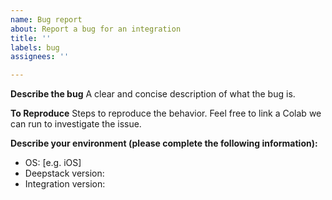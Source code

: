 ```yaml
---
name: Bug report
about: Report a bug for an integration
title: ''
labels: bug
assignees: ''

---
```


**Describe the bug**
A clear and concise description of what the bug is.

**To Reproduce**
Steps to reproduce the behavior. Feel free to link a Colab we can run to investigate the issue.

**Describe your environment (please complete the following information):**
 - OS: [e.g. iOS]
 - Deepstack version:
 - Integration version:
